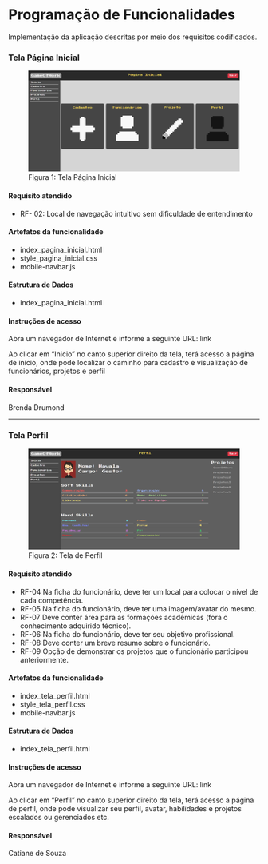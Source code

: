 # Programação de Funcionalidades

Implementação da aplicação descritas por meio dos requisitos codificados. 

### Tela Página Inicial

<figure> 
  <img src="img/paginaInicial.png"
    <figcaption>Figura 1: Tela Página Inicial</figcaption>
</figure>

#### Requisito atendido

- RF- 02: Local de navegação intuitivo sem dificuldade de entendimento

#### Artefatos da funcionalidade

- index_pagina_inicial.html
- style_pagina_inicial.css
- mobile-navbar.js

#### Estrutura de Dados

- index_pagina_inicial.html
  

#### Instruções de acesso

Abra um navegador de Internet e informe a seguinte URL: link

Ao clicar em “Inicio” no canto superior direito da tela, terá acesso a página de inicio, onde pode localizar o caminho para cadastro e visualização de funcionários, projetos e perfil

#### Responsável

Brenda Drumond
<hr>

### Tela Perfil

<figure> 
  <img src="img/telaPerfil.png"
    <figcaption>Figura 2: Tela de Perfil</figcaption>
</figure> 

#### Requisito atendido

- RF-04	Na ficha do funcionário, deve ter um local para colocar o nível de cada competência.
- RF-05	Na ficha do funcionário, deve ter uma imagem/avatar do mesmo.
- RF-07	Deve conter área para as formações acadêmicas (fora o conhecimento adquirido técnico).
- RF-06	Na ficha do funcionário, deve ter seu objetivo profissional.
- RF-08	Deve conter um breve resumo sobre o funcionário.
- RF-09	Opção de demonstrar os projetos que o funcionário participou anteriormente.

#### Artefatos da funcionalidade

- index_tela_perfil.html
- style_tela_perfil.css
- mobile-navbar.js

#### Estrutura de Dados

- index_tela_perfil.html
  

#### Instruções de acesso

Abra um navegador de Internet e informe a seguinte URL: link

Ao clicar em “Perfil” no canto superior direito da tela, terá acesso a página de perfil, onde pode visualizar seu perfil, avatar, habilidades e projetos escalados ou gerenciados etc.

#### Responsável

Catiane de Souza

